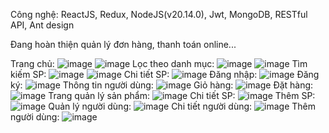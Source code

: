 Công nghệ: ReactJS, Redux, NodeJS(v20.14.0), Jwt, MongoDB, RESTful API, Ant design

Đang hoàn thiện quản lý đơn hàng, thanh toán online...

Trang chủ:
![image](https://github.com/user-attachments/assets/c563944f-ca0d-417a-bafd-cc1082fa7f79)
![image](https://github.com/user-attachments/assets/802b2c3e-7957-4262-8a9f-f6e930511889)
Lọc theo danh mục:
![image](https://github.com/user-attachments/assets/08af2fc4-2ffe-4512-865e-907522758f5e)
![image](https://github.com/user-attachments/assets/4d0f6248-adca-460a-8ae9-42fac7432189)
Tìm kiếm SP:
![image](https://github.com/user-attachments/assets/a7a5ab05-2cdc-472d-a801-c4c565c861e7)
![image](https://github.com/user-attachments/assets/96be19d8-2db0-4628-b857-0d7379208106)
Chi tiết SP:
![image](https://github.com/user-attachments/assets/b7636968-2d9e-44ca-b93d-1b11f7cd531d)
Đăng nhập:
![image](https://github.com/user-attachments/assets/2f91d901-be5e-45ad-a32c-b4b979986d89)
Đăng ký:
![image](https://github.com/user-attachments/assets/b1fd94f7-d119-450d-8434-e391af4f023c)
Thông tin người dùng:
![image](https://github.com/user-attachments/assets/319966aa-b3ea-46a7-8436-44ace344b6d1)
Giỏ hàng:
![image](https://github.com/user-attachments/assets/5d95e056-2d1a-4abc-be22-fdee29ae140b)
Đặt hàng:
![image](https://github.com/user-attachments/assets/cb381a87-b66c-43ba-80d0-6032a37703af)
Trang quản lý sản phẩm:
![image](https://github.com/user-attachments/assets/00259992-c82c-46d1-b9aa-89d6565ee4d6)
Chi tiết SP:
![image](https://github.com/user-attachments/assets/c00071c1-0030-401b-8646-6592c5a4e1a8)
Thêm SP:
![image](https://github.com/user-attachments/assets/3575f188-189b-482d-90b0-a7610639c00f)
Quản lý người dùng:
![image](https://github.com/user-attachments/assets/dc0d14cc-8c25-4480-baba-de56f30222e8)
Chi tiết người dùng:
![image](https://github.com/user-attachments/assets/654a424c-e832-45cc-bd05-d84298e15aa1)
Thêm người dùng:
![image](https://github.com/user-attachments/assets/a2878e1d-a5e9-41b5-ac56-66c1b8366a34)












